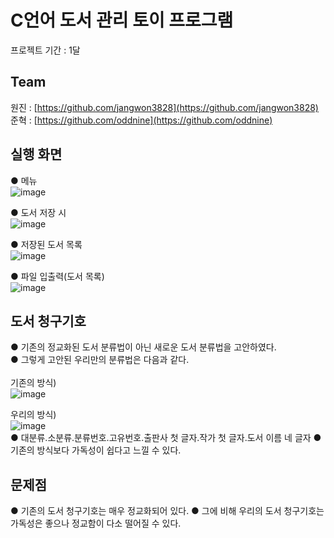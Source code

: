 # C언어 도서 관리 토이 프로그램
프로젝트 기간 : 1달

## Team
원진 : [https://github.com/jangwon3828](https://github.com/jangwon3828)</br>
준혁 : [https://github.com/oddnine](https://github.com/oddnine)</br>

## 실행 화면
● 메뉴</br>
![image](https://user-images.githubusercontent.com/90389323/189697174-45510445-7786-44f8-a3f5-52330f1e40e9.png)</br>

● 도서 저장 시</br>
![image](https://user-images.githubusercontent.com/90389323/189698248-4aa3774f-c407-40e3-b006-e80414f5b997.png)</br>

● 저장된 도서 목록</br>
![image](https://user-images.githubusercontent.com/90389323/189698330-753efe98-9756-4d03-aba7-c594cf9786dd.png)</br>

● 파일 입출력(도서 목록)</br>
![image](https://user-images.githubusercontent.com/90389323/189698537-468db10c-0c33-4bc2-9882-44e6a1ee64d7.png)</br>

## 도서 청구기호
● 기존의 정교화된 도서 분류법이 아닌 새로운 도서 분류법을 고안하였다.</br>
● 그렇게 고안된 우리만의 분류법은 다음과 같다.</br></br>
기존의 방식)</br>
![image](https://user-images.githubusercontent.com/90389323/189699932-615da8be-7610-4b81-9b15-691ad24b951c.png)</br>

우리의 방식)</br>
![image](https://user-images.githubusercontent.com/90389323/189700258-1f9d1e92-d0c7-432e-b863-b73cd4fc2edd.png)</br>
● 대분류.소분류.분류번호.고유번호.출판사 첫 글자.작가 첫 글자.도서 이름 네 글자
● 기존의 방식보다 가독성이 쉽다고 느낄 수 있다.

## 문제점
● 기존의 도서 청구기호는 매우 정교화되어 있다.
● 그에 비해 우리의 도서 청구기호는 가독성은 좋으나 정교함이 다소 떨어질 수 있다.
